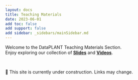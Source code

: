 ```yaml
---
layout: docs
title: Teaching Materials
date: 2023-06-01
add toc: false
add support: false
add sidebar: _sidebars/mainSidebar.md
---
```


Welcome to the DataPLANT Teaching Materials Section.   
Enjoy exploring our collection of **[Slides](slides.html)** and **[Videos](videos.html)**.

<br>

:construction: This site is currently under construction. Links may change.
